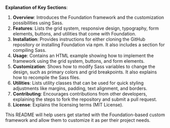  **Explanation of Key Sections**:

1. **Overview**: Introduces the Foundation framework and the customization possibilities using Sass.
2. **Features**: Lists the grid system, responsive design, typography, form elements, buttons, and utilities that come with Foundation.
3. **Installation**: Provides instructions for either cloning the GitHub repository or installing Foundation via npm. It also includes a section for compiling Sass.
4. **Usage**: Contains an HTML example showing how to implement the framework using the grid system, buttons, and form elements.
5. **Customization**: Shows how to modify Sass variables to change the design, such as primary colors and grid breakpoints. It also explains how to recompile the Sass files.
6. **Utilities**: Lists utility classes that can be used for quick styling adjustments like margins, padding, text alignment, and borders.
7. **Contributing**: Encourages contributions from other developers, explaining the steps to fork the repository and submit a pull request.
8. **License**: Explains the licensing terms (MIT License).

This README will help users get started with the Foundation-based custom framework and allow them to customize it as per their project needs.
